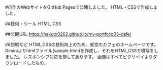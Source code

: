 #自作のWebサイトをGitHub Pagesで公開しました。 HTML・CSSで作成しました。

##技術・ツール HTML, CSS

##公開URL https://hakuto0202.github.io/my-portfolio03-cafe/

##説明など
HTML,CSSの技術向上のため、架空のカフェのホームページです。Giminiよりhtmlファイル(sample.html)を作成し、それをHTML,CSSで模写をしました。
レスポンシブ対応を施してあります。
画像はすべてピクサベイよりダウンロードしたもの。
